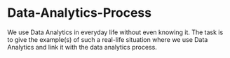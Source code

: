 # Data-Analytics-Process
We use Data Analytics in everyday life without even knowing it.
The task is to give the example(s) of such a real-life situation where we use Data Analytics and link it with the data analytics process.
